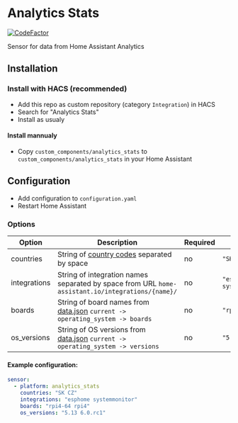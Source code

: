 # Analytics Stats

[![CodeFactor](https://www.codefactor.io/repository/github/liju09/analytics_stats/badge)](https://www.codefactor.io/repository/github/liju09/analytics_stats)

Sensor for data from Home Assistant Analytics

## Installation

### Install with HACS (recommended)

- Add this repo as custom repository (category `Integration`) in HACS
- Search for "Analytics Stats"
- Install as usualy

#### Install mannualy

- Copy `custom_components/analytics_stats` to `custom_components/analytics_stats` in your Home Assistant

## Configuration

- Add configuration to `configuration.yaml`
- Restart Home Assistant

### Options
| Option | Description | Required | Example |
--- | --- | --- | ---
| countries | String of [country codes](https://en.wikipedia.org/wiki/ISO_3166-1_alpha-2) separated by space | no | `"SK CZ"` |
| integrations | String of integration names separated by space from URL `home-assistant.io/integrations/{name}/` | no | `"esphome systemmonitor"` |
| boards | String of board names from [data.json](https://analytics.home-assistant.io/data.json) `current -> operating_system -> boards` | no | `"rpi4-64 rpi4"` |
| os_versions | String of OS versions from [data.json](https://analytics.home-assistant.io/data.json) `current -> operating_system -> versions` | no | `"5.13 6.0.rc1"` |

#### Example configuration:
```yaml
sensor:
  - platform: analytics_stats
    countries: "SK CZ"
    integrations: "esphome systemmonitor"
    boards: "rpi4-64 rpi4"
    os_versions: "5.13 6.0.rc1"
```
